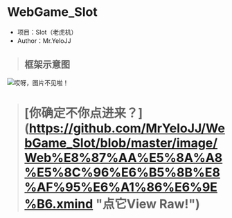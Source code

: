 # WebGame_Slot
* 项目：Slot（老虎机）
* Author：Mr.YeloJJ
>## **框架示意图**
![哎呀，图片不见啦！](https://github.com/MrYeloJJ/WebGame_Slot/blob/master/image/Web%E8%87%AA%E5%8A%A8%E5%8C%96%E6%B5%8B%E8%AF%95%E6%A1%86%E6%9E%B6.png "别看了， 再看你也看不清！！！")
># **[你确定不你点进来？]**(https://github.com/MrYeloJJ/WebGame_Slot/blob/master/image/Web%E8%87%AA%E5%8A%A8%E5%8C%96%E6%B5%8B%E8%AF%95%E6%A1%86%E6%9E%B6.xmind "点它View Raw!")
